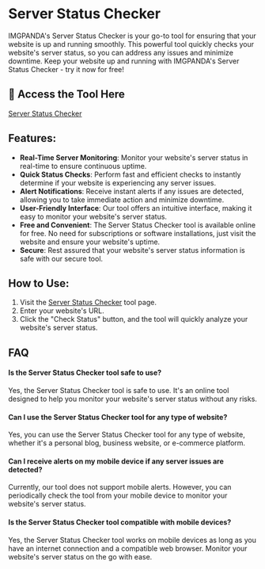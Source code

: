 # Server Status Checker

IMGPANDA's Server Status Checker is your go-to tool for ensuring that your website is up and running smoothly. This powerful tool quickly checks your website's server status, so you can address any issues and minimize downtime. Keep your website up and running with IMGPANDA's Server Status Checker - try it now for free!

## 🔗 Access the Tool Here
[Server Status Checker](https://imgpanda.com/server-status-checker/)

## Features:

- **Real-Time Server Monitoring**: Monitor your website's server status in real-time to ensure continuous uptime.
- **Quick Status Checks**: Perform fast and efficient checks to instantly determine if your website is experiencing any server issues.
- **Alert Notifications**: Receive instant alerts if any issues are detected, allowing you to take immediate action and minimize downtime.
- **User-Friendly Interface**: Our tool offers an intuitive interface, making it easy to monitor your website's server status.
- **Free and Convenient**: The Server Status Checker tool is available online for free. No need for subscriptions or software installations, just visit the website and ensure your website's uptime.
- **Secure**: Rest assured that your website's server status information is safe with our secure tool.

## How to Use:

1. Visit the [Server Status Checker](https://imgpanda.com/server-status-checker/) tool page.
2. Enter your website's URL.
3. Click the "Check Status" button, and the tool will quickly analyze your website's server status.

## FAQ

#### Is the Server Status Checker tool safe to use?

Yes, the Server Status Checker tool is safe to use. It's an online tool designed to help you monitor your website's server status without any risks.

#### Can I use the Server Status Checker tool for any type of website?

Yes, you can use the Server Status Checker tool for any type of website, whether it's a personal blog, business website, or e-commerce platform.

#### Can I receive alerts on my mobile device if any server issues are detected?

Currently, our tool does not support mobile alerts. However, you can periodically check the tool from your mobile device to monitor your website's server status.

#### Is the Server Status Checker tool compatible with mobile devices?

Yes, the Server Status Checker tool works on mobile devices as long as you have an internet connection and a compatible web browser. Monitor your website's server status on the go with ease.
